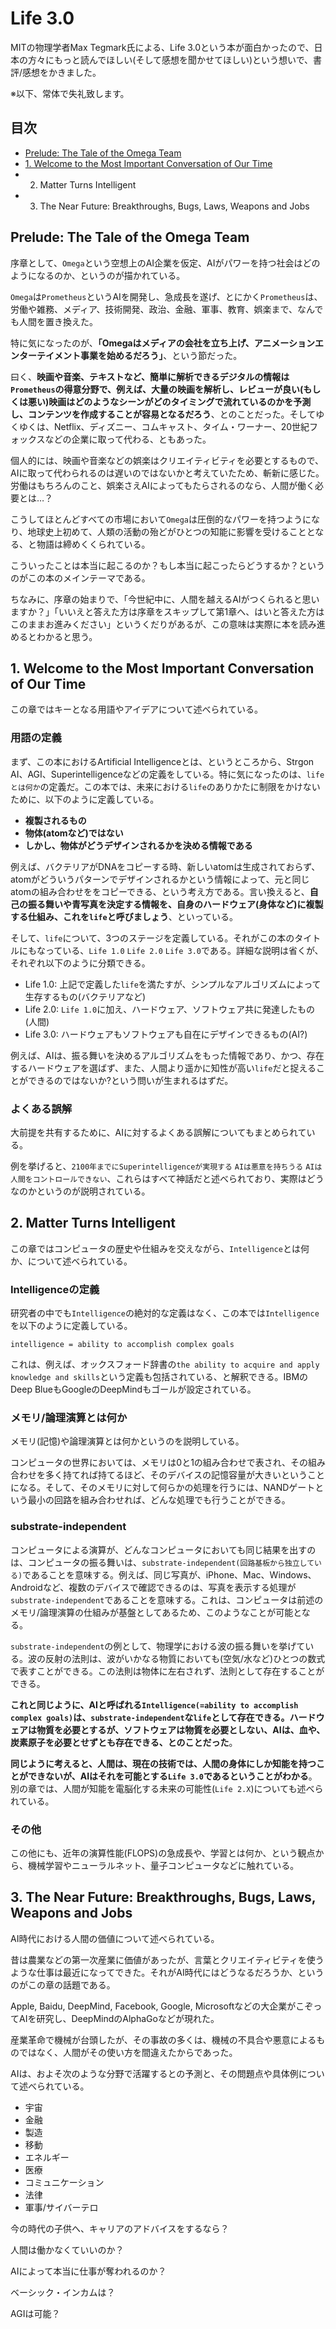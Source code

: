 
# Life 3.0

MITの物理学者Max Tegmark氏による、Life 3.0という本が面白かったので、日本の方々にもっと読んでほしい(そして感想を聞かせてほしい)という想いで、書評/感想をかきました。

※以下、常体で失礼致します。

## 目次

- [Prelude: The Tale of the Omega Team](https://github.com/okmttdhr/life-3.0#prelude-the-tale-of-the-omega-team)
- [1. Welcome to the Most Important Conversation of Our Time](https://github.com/okmttdhr/life-3.0#1-welcome-to-the-most-important-conversation-of-our-time)
- 2. Matter Turns Intelligent
- 3. The Near Future: Breakthroughs, Bugs, Laws, Weapons and Jobs

## Prelude: The Tale of the Omega Team

序章として、`Omega`という空想上のAI企業を仮定、AIがパワーを持つ社会はどのようになるのか、というのが描かれている。

`Omega`は`Prometheus`というAIを開発し、急成長を遂げ、とにかく`Prometheus`は、労働や雑務、メディア、技術開発、政治、金融、軍事、教育、娯楽まで、なんでも人間を置き換えた。

特に気になったのが、**「Omegaはメディアの会社を立ち上げ、アニメーションエンターテイメント事業を始めるだろう」**、という節だった。

曰く、**映画や音楽、テキストなど、簡単に解析できるデジタルの情報は`Prometheus`の得意分野で、例えば、大量の映画を解析し、レビューが良い(もしくは悪い)映画はどのようなシーンがどのタイミングで流れているのかを予測し、コンテンツを作成することが容易となるだろう**、とのことだった。そしてゆくゆくは、Netflix、ディズニー、コムキャスト、タイム・ワーナー、20世紀フォックスなどの企業に取って代わる、ともあった。

個人的には、映画や音楽などの娯楽はクリエイティビティを必要とするもので、AIに取って代わられるのは遅いのではないかと考えていたため、斬新に感じた。労働はもちろんのこと、娯楽さえAIによってもたらされるのなら、人間が働く必要とは…？

こうしてほとんどすべての市場において`Omega`は圧倒的なパワーを持つようになり、地球史上初めて、人類の活動の殆どがひとつの知能に影響を受けることとなる、と物語は締めくくられている。

こういったことは本当に起こるのか？もし本当に起こったらどうするか？というのがこの本のメインテーマである。

ちなみに、序章の始まりで、「今世紀中に、人間を越えるAIがつくられると思いますか？」「いいえと答えた方は序章をスキップして第1章へ、はいと答えた方はこのままお進みください」というくだりがあるが、この意味は実際に本を読み進めるとわかると思う。

## 1. Welcome to the Most Important Conversation of Our Time

この章ではキーとなる用語やアイデアについて述べられている。

### 用語の定義

まず、この本におけるArtificial Intelligenceとは、というところから、Strgon AI、AGI、Superintelligenceなどの定義をしている。特に気になったのは、`lifeとは何か`の定義だ。この本では、未来における`life`のありかたに制限をかけないために、以下のように定義している。

- **複製されるもの**
- **物体(atomなど)ではない**
- **しかし、物体がどうデザインされるかを決める情報である**

例えば、バクテリアがDNAをコピーする時、新しいatomは生成されておらず、atomがどういうパターンでデザインされるかという情報によって、元と同じatomの組み合わせををコピーできる、という考え方である。言い換えると、**自己の振る舞いや青写真を決定する情報を、自身のハードウェア(身体など)に複製する仕組み、これを`life`と呼びましょう**、といっている。

そして、`life`について、3つのステージを定義している。それがこの本のタイトルにもなっている、`Life 1.0` `Life 2.0` `Life 3.0`である。詳細な説明は省くが、それぞれ以下のように分類できる。

- Life 1.0: 上記で定義した`life`を満たすが、シンプルなアルゴリズムによって生存するもの(バクテリアなど)
- Life 2.0: `Life 1.0`に加え、ハードウェア、ソフトウェア共に発達したもの(人間)
- Life 3.0: ハードウェアもソフトウェアも自在にデザインできるもの(AI?)

例えば、AIは、振る舞いを決めるアルゴリズムをもった情報であり、かつ、存在するハードウェアを選ばず、また、人間より遥かに知性が高い`life`だと捉えることができるのではないか?という問いが生まれるはずだ。

### よくある誤解

大前提を共有するために、AIに対するよくある誤解についてもまとめられている。

例を挙げると、`2100年までにSuperintelligenceが実現する` `AIは悪意を持ちうる` `AIは人間をコントロールできない`、これらはすべて神話だと述べられており、実際はどうなのかというのが説明されている。

## 2. Matter Turns Intelligent

この章ではコンピュータの歴史や仕組みを交えながら、`Intelligence`とは何か、について述べられている。

### Intelligenceの定義

研究者の中でも`Intelligence`の絶対的な定義はなく、この本では`Intelligence`を以下のように定義している。

```
intelligence = ability to accomplish complex goals
```

これは、例えば、オックスフォード辞書の`the ability to acquire and apply knowledge and skills`という定義も包括されている、と解釈できる。IBMのDeep BlueもGoogleのDeepMindもゴールが設定されている。

### メモリ/論理演算とは何か

メモリ(記憶)や論理演算とは何かというのを説明している。

コンピュータの世界においては、メモリは0と1の組み合わせで表され、その組み合わせを多く持てれば持てるほど、そのデバイスの記憶容量が大きいということになる。そして、そのメモリに対して何らかの処理を行うには、NANDゲートという最小の回路を組み合わせれば、どんな処理でも行うことができる。

### substrate-independent

コンピュータによる演算が、どんなコンピュータにおいても同じ結果を出すのは、コンピュータの振る舞いは、`substrate-independent(回路基板から独立している)`であることを意味する。例えば、同じ写真が、iPhone、Mac、Windows、Androidなど、複数のデバイスで確認できるのは、写真を表示する処理が`substrate-independent`であることを意味する。これは、コンピュータは前述のメモリ/論理演算の仕組みが基盤としてあるため、このようなことが可能となる。

`substrate-independent`の例として、物理学における波の振る舞いを挙げている。波の反射の法則は、波がいかなる物質においても(空気/水など)ひとつの数式で表すことができる。この法則は物体に左右されず、法則として存在することができる。

**これと同じように、AIと呼ばれる`Intelligence(=ability to accomplish complex goals)`は、`substrate-independent`な`life`として存在できる。ハードウェアは物質を必要とするが、ソフトウェアは物質を必要としない、AIは、血や、炭素原子を必要とせずとも存在できる、とのことだった**。

**同じように考えると、人間は、現在の技術では、人間の身体にしか知能を持つことができないが、AIはそれを可能とする`Life 3.0`であるということがわかる**。別の章では、人間が知能を電脳化する未来の可能性(`Life 2.X`)についても述べられている。

### その他

この他にも、近年の演算性能(FLOPS)の急成長や、学習とは何か、という観点から、機械学習やニューラルネット、量子コンピュータなどに触れている。

## 3. The Near Future: Breakthroughs, Bugs, Laws, Weapons and Jobs

AI時代における人間の価値について述べられている。

昔は農業などの第一次産業に価値があったが、言葉とクリエイティビティを使うような仕事は最近になってできた。それがAI時代にはどうなるだろうか、というのがこの章の話題である。

Apple, Baidu, DeepMind, Facebook, Google, Microsoftなどの大企業がこぞってAIを研究し、DeepMindのAlphaGoなどが現れた。

産業革命で機械が台頭したが、その事故の多くは、機械の不具合や悪意によるものではなく、人間がその使い方を間違えたからであった。

AIは、およそ次のような分野で活躍するとの予測と、その問題点や具体例について述べられている。

- 宇宙
- 金融
- 製造
- 移動
- エネルギー
- 医療
- コミュニケーション
- 法律
- 軍事/サイバーテロ

今の時代の子供へ、キャリアのアドバイスをするなら？

人間は働かなくていいのか？

AIによって本当に仕事が奪われるのか？

ベーシック・インカムは？

AGIは可能？
